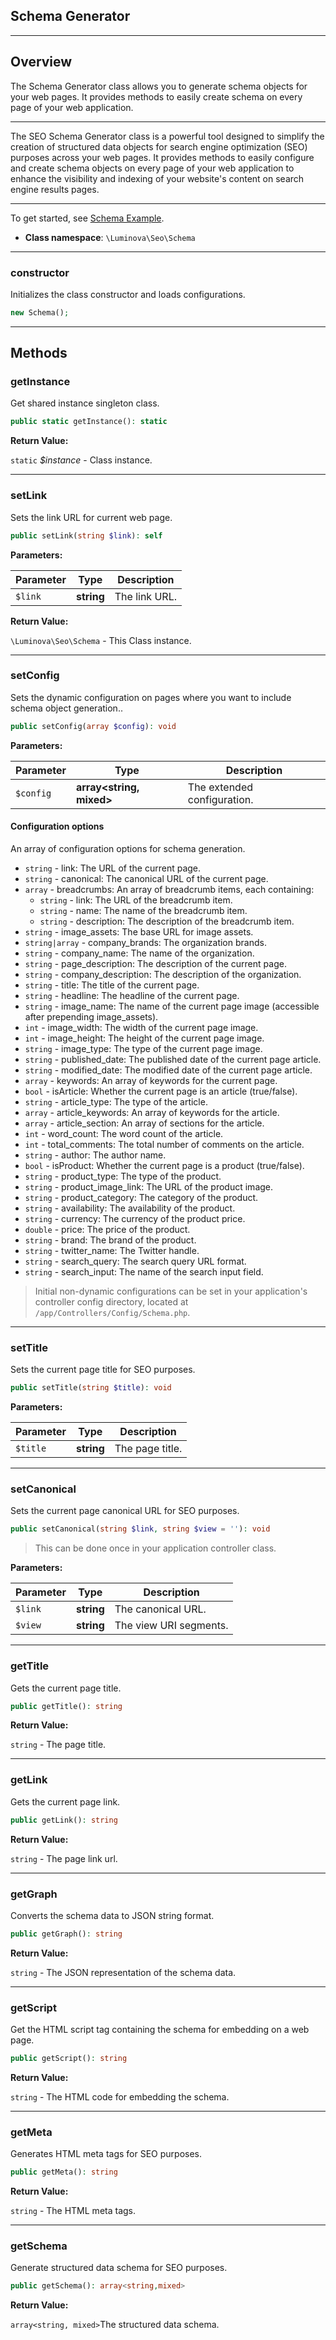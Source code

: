 ## Schema Generator

***

## Overview

The Schema Generator class allows you to generate schema objects for your web pages. It provides methods to easily create schema on every page of your web application.

***

The SEO Schema Generator class is a powerful tool designed to simplify the creation of structured data objects for search engine optimization (SEO) purposes across your web pages. It provides methods to easily configure and create schema objects on every page of your web application to enhance the visibility and indexing of your website's content on search engine results pages.

***

To get started, see [Schema Example](/seo/examples).

- **Class namespace**: `\Luminova\Seo\Schema`

***

### constructor

Initializes the class constructor and loads configurations.

```php
new Schema();
```

***

## Methods

### getInstance

Get shared instance singleton class.

```php
public static getInstance(): static
```


**Return Value:**

`static` *$instance* - Class instance.


***


### setLink

Sets the link URL for current web page.

```php
public setLink(string $link): self
```

**Parameters:**

| Parameter | Type | Description |
|-----------|------|-------------|
| `$link` | **string** | The link URL. |

**Return Value:**

`\Luminova\Seo\Schema` - This Class instance.


***


### setConfig

Sets the dynamic configuration on pages where you want to include schema object generation..

```php
public setConfig(array $config): void
```

**Parameters:**

| Parameter | Type | Description |
|-----------|------|-------------|
| `$config` | **array<string, mixed>** | The extended configuration. |


#### Configuration options

 An array of configuration options for schema generation.

- `string` - link: The URL of the current page.
- `string` - canonical: The canonical URL of the current page.
- `array` - breadcrumbs: An array of breadcrumb items, each containing:
    - `string` - link: The URL of the breadcrumb item.
    - `string` - name: The name of the breadcrumb item.
    - `string` - description: The description of the breadcrumb item.
- `string` - image_assets: The base URL for image assets.
- `string|array` - company_brands: The organization brands.
- `string` - company_name: The name of the organization.
- `string` - page_description: The description of the current page.
- `string` - company_description: The description of the organization.
- `string` - title: The title of the current page.
- `string` - headline: The headline of the current page.
- `string` - image_name: The name of the current page image (accessible after prepending image_assets).
- `int` - image_width: The width of the current page image.
- `int` - image_height: The height of the current page image.
- `string` - image_type: The type of the current page image.
- `string` - published_date: The published date of the current page article.
- `string` - modified_date: The modified date of the current page article.
- `array` - keywords: An array of keywords for the current page.
- `bool` - isArticle: Whether the current page is an article (true/false).
- `string` - article_type: The type of the article.
- `array` - article_keywords: An array of keywords for the article.
- `array` - article_section: An array of sections for the article.
- `int` - word_count: The word count of the article.
- `int` - total_comments: The total number of comments on the article.
- `string` - author: The author name.
- `bool` - isProduct: Whether the current page is a product (true/false).
- `string` - product_type: The type of the product.
- `string` - product_image_link: The URL of the product image.
- `string` - product_category: The category of the product.
- `string` - availability: The availability of the product.
- `string` - currency: The currency of the product price.
- `double` - price: The price of the product.
- `string` - brand: The brand of the product.
- `string` - twitter_name: The Twitter handle.
- `string` - search_query: The search query URL format.
- `string` - search_input: The name of the search input field.

> Initial non-dynamic configurations can be set in your application's controller config directory, located at `/app/Controllers/Config/Schema.php`.


***


### setTitle

Sets the current page title for SEO purposes.

```php
public setTitle(string $title): void
```

**Parameters:**

| Parameter | Type | Description |
|-----------|------|-------------|
| `$title` | **string** | The page title. |


***


### setCanonical

Sets the current page canonical URL for SEO purposes.

```php
public setCanonical(string $link, string $view = ''): void
```

> This can be done once in your application controller class.

**Parameters:**

| Parameter | Type | Description |
|-----------|------|-------------|
| `$link` | **string** | The canonical URL. |
| `$view` | **string** | The view URI segments. |


***


### getTitle

Gets the current page title.

```php
public getTitle(): string
```


**Return Value:** 

`string` -  The page title.


***

### getLink

Gets the current page link.

```php
public getLink(): string
```

**Return Value:** 

`string` -  The page link url.


***


### getGraph

Converts the schema data to JSON string format.

```php
public getGraph(): string
```

**Return Value:**

`string` - The JSON representation of the schema data.


***

### getScript

Get the HTML script tag containing the schema for embedding on a web page.

```php
public getScript(): string
```

**Return Value:**

`string` - The HTML code for embedding the schema.


***

### getMeta

Generates HTML meta tags for SEO purposes.

```php
public getMeta(): string
```

**Return Value:**

`string` - The HTML meta tags.


***

### getSchema

Generate structured data schema for SEO purposes.

```php
public getSchema(): array<string,mixed>
```


**Return Value:**

`array<string, mixed>`The structured data schema.